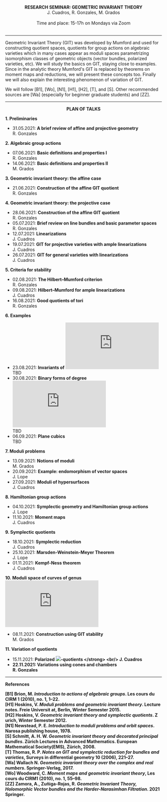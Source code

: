 
<p align="center" >
  <span> <strong>RESEARCH SEMINAR: GEOMETRIC INVARIANT THEORY</strong> </span>
  <br/>
  J. Cuadros, R. Gonzales, M. Grados
  <br/>
  <br/>
  Time and place: 15-17h on Mondays via Zoom
  <br><br>
  <!--<img src="git-nice-image.png">-->
</p>

<hr>

Geometric Invariant Theory (GIT) was developed by Mumford and used for constructing quotient spaces, quotients for group actions on algebraic varieties which in many cases appear as moduli spaces parametrizing isomorphism classes of geometric objects (vector bundles, polarized varieties, etc). We will study the basics on GIT, staying close to examples. Since in the analytic theory Mumford's GIT is replaced by theorems on moment maps and reductions, we will present these concepts too. Finally we will also explain the interesting phenomenon of variation of GIT. 

We will follow [B1], [Wo], [N1], [H1], [H2], [T], and [S]. Other recommended sources are [Wa] (especially for beginner graduate students) and [ZZ].

<hr>

<p align="center" >
  <span> <strong>PLAN OF TALKS</strong> </span>
</p>  
  
**1. Preliminaries**
- 31.05.2021: <strong> A brief review of affine and projective geometry </strong> <br/> R. Gonzales

**2. Algebraic group actions**
- 07.06.2021: <strong> Basic definitions and properties I </strong> <br/> R. Gonzales
- 14.06.2021: <strong> Basic definitions and properties II </strong> <br/> M. Grados

**3. Geometric invariant theory: the affine case**
- 21.06.2021: <strong> Construction of the affine GIT quotient </strong> <br/> R. Gonzales

**4. Geometric invariant theory: the projective case**
- 28.06.2021: <strong> Construction of the affine GIT quotient </strong> <br/> R. Gonzales
- 05.07.2021: <strong> Brief review on line bundles and basic parameter spaces </strong> <br/> R. Gonzales
- 12.07.2021: <strong> Linearizations </strong> <br/> J. Cuadros
- 19.07.2021: <strong> GIT for projective varieties with ample linearizations </strong> <br/> J. Cuadros
- 26.07.2021: <strong> GIT for general varieties with linearizations </strong> <br/> J. Cuadros

**5. Criteria for stability**
- 02.08.2021: <strong> The Hilbert–Mumford criterion </strong> <br/> R. Gonzales
- 09.08.2021: <strong> Hilbert–Mumford for ample linearizations </strong> <br/> J. Cuadros
- 16.08.2021: <strong> Good quotients of tori </strong> <br/> R. Gonzales 

**6. Examples**
- 23.08.2021: <strong> Invariants of ![](https://latex.codecogs.com/png.latex?SL_2) </strong> <br/> TBD 
- 30.08.2021: <strong> Binary forms of degree ![](https://latex.codecogs.com/png.latex?d) </strong> <br/> TBD
- 06.09.2021: <strong> Plane cubics </strong> <br/> TBD

**7. Moduli problems**
- 13.09.2021: <strong> Notions of moduli </strong> <br/>  M. Grados
- 20.09.2021: <strong> Example: endomorphism of vector spaces </strong> <br/>  J. Lope
- 27.09.2021: <strong> Moduli of hypersurfaces </strong> <br/> J. Cuadros  

**8. Hamiltonian group actions**
- 04.10.2021: <strong> Symplectic geometry and Hamiltonian group actions </strong> <br/> J. Lope
- 11.10.2021: <strong> Moment maps </strong> <br/> J. Cuadros

**9. Symplectic quotients**
- 18.10.2021: <strong> Symplectic reduction </strong> <br/> J. Cuadros
- 25.10.2021: <strong> Marsden-Weinstein-Meyer Theorem </strong> <br/> J. Lope
- 01.11.2021: <strong> Kempf-Ness theorem </strong> <br/> J. Cuadros

**10. Moduli space of curves of genus ![](https://latex.codecogs.com/png.latex?g)**
- 08.11.2021: <strong> Construction using GIT stability </strong> <br/> M. Grados

**11. Variation of quotients**
- 15.11.2021: <strong> Polarized ![](https://latex.codecogs.com/png.latex?\mathbb{C}^*)-quotients </strong> <br/> J. Cuadros
- 22.11.2021: <strong> Variations using cones and chambers </strong> <br/> R. Gonzales

<hr>

**References**

**[B1]** Brion, M. *Introduction  to  actions  of  algebraic  groups*. Les cours du CIRM 1 (2010), no. 1, 1–22. <br/>
**[H1]** Hoskins, V. *Moduli problems and geometric invariant theory*. Lecture notes. Freie Universit at, Berlin, Winter Semester 2015. <br/>
**[H2]** Hoskins, V. *Geometric invariant theory and symplectic quotients*. Z urich, Winter Semester 2012. <br/>
**[N1]** Newstead, P. E. *Introduction to moduli problems and orbit spaces*. Narosa publishing house, 1978. <br/>
**[S]** Schmitt, A. H.  W. *Geometric invariant theory and decorated principal bundles*. Zürich Lectures in Advanced Mathematics. European Mathematical Society(EMS), Zürich, 2008. <br/>
**[T]** Thomas, R. P. *Notes on GIT and symplectic reduction for bundles and varieties*, Surveys in differential geometry 10 (2006), 221–27. <br/>
**[Wa]** Wallach  N. *Geometric invariant theory over the complex and real numbers*. Springer-Verlag, 2017. <br/>
**[Wo]** Woodward, C. *Moment maps and geometric invariant theory*, Les cours du CIRM1 (2010), no. 1, 55–98. <br/>
**[ZZ]** Zamora, A., Zuñiga-Rojas, R. *Geometric Invariant Theory, Holomorphic Vector bundles and the Harder-Narasimhan Filtration*. 2021 Springer.
 

